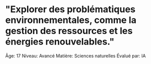 # "Explorer des problématiques environnementales, comme la gestion des ressources et les énergies renouvelables."

Âge: 17
Niveau: Avancé
Matière: Sciences naturelles
Évalué par: IA